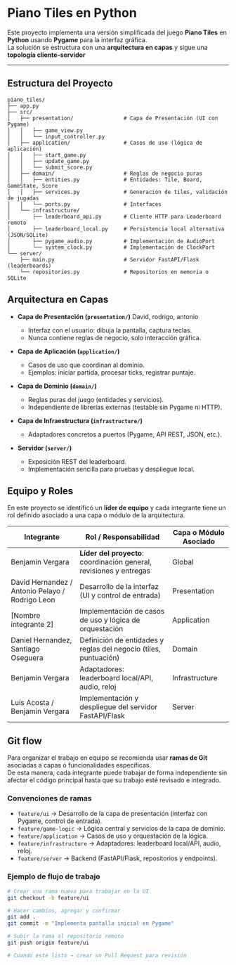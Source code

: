 # Piano Tiles en Python

Este proyecto implementa una versión simplificada del juego **Piano Tiles** en **Python** usando **Pygame** para la interfaz gráfica.  
La solución se estructura con una **arquitectura en capas** y sigue una **topología cliente-servidor**

---

## Estructura del Proyecto

```plaintext
piano_tiles/
├── app.py
├── src/
│   ├── presentation/                # Capa de Presentación (UI con Pygame)
│   │   ├── game_view.py
│   │   └── input_controller.py
│   ├── application/                 # Casos de uso (lógica de aplicación)
│   │   ├── start_game.py
│   │   ├── update_game.py
│   │   └── submit_score.py
│   ├── domain/                      # Reglas de negocio puras
│   │   ├── entities.py              # Entidades: Tile, Board, GameState, Score
│   │   ├── services.py              # Generación de tiles, validación de jugadas
│   │   └── ports.py                 # Interfaces
│   └── infrastructure/              
│       ├── leaderboard_api.py       # Cliente HTTP para Leaderboard remoto
│       ├── leaderboard_local.py     # Persistencia local alternativa (JSON/SQLite)
│       ├── pygame_audio.py          # Implementación de AudioPort
│       └── system_clock.py          # Implementación de ClockPort
└── server/
    ├── main.py                      # Servidor FastAPI/Flask (leaderboards)
    └── repositories.py              # Repositorios en memoria o SQLite
```

##  Arquitectura en Capas

- **Capa de Presentación (`presentation/`)**  David, rodrigo, antonio 
  - Interfaz con el usuario: dibuja la pantalla, captura teclas.  
  - Nunca contiene reglas de negocio, solo interacción gráfica.  

- **Capa de Aplicación (`application/`)**  
  - Casos de uso que coordinan al dominio.  
  - Ejemplos: iniciar partida, procesar ticks, registrar puntaje.  

- **Capa de Dominio (`domain/`)**  
  - Reglas puras del juego (entidades y servicios).  
  - Independiente de librerías externas (testable sin Pygame ni HTTP).  

- **Capa de Infraestructura (`infrastructure/`)**  
  - Adaptadores concretos a puertos (Pygame, API REST, JSON, etc.).  

- **Servidor (`server/`)**  
  - Exposición REST del leaderboard.  
  - Implementación sencilla para pruebas y despliegue local.
 
 ## Equipo y Roles

En este proyecto se identificó un **líder de equipo** y cada integrante tiene un rol definido asociado a una capa o módulo de la arquitectura.

| Integrante                | Rol / Responsabilidad                         | Capa o Módulo Asociado |
|----------------------------|-----------------------------------------------|-------------------------|
| Benjamin Vergara        | **Líder del proyecto**: coordinación general, revisiones y entregas | Global |
| David Hernandez / Antonio Pelayo / Rodrigo Leon  | Desarrollo de la interfaz (UI y control de entrada) | Presentation |
| [Nombre integrante 2]      | Implementación de casos de uso y lógica de orquestación | Application |
| Daniel Hernandez, Santiago Oseguera     | Definición de entidades y reglas del negocio (tiles, puntuación) | Domain |
| Benjamin Vergara    | Adaptadores: leaderboard local/API, audio, reloj | Infrastructure |
| Luis Acosta / Benjamin Vergara      | Implementación y despliegue del servidor FastAPI/Flask | Server |

## Git flow

Para organizar el trabajo en equipo se recomienda usar **ramas de Git** asociadas a capas o funcionalidades específicas.  
De esta manera, cada integrante puede trabajar de forma independiente sin afectar el código principal hasta que su trabajo esté revisado e integrado.

### Convenciones de ramas
- `feature/ui` → Desarrollo de la capa de presentación (interfaz con Pygame, control de entrada).  
- `feature/game-logic` → Lógica central y servicios de la capa de dominio.  
- `feature/application` → Casos de uso y orquestación de la lógica.  
- `feature/infrastructure` → Adaptadores: leaderboard local/API, audio, reloj.  
- `feature/server` → Backend (FastAPI/Flask, repositorios y endpoints).  

### Ejemplo de flujo de trabajo
```bash
# Crear una rama nueva para trabajar en la UI
git checkout -b feature/ui

# Hacer cambios, agregar y confirmar
git add .
git commit -m "Implementa pantalla inicial en Pygame"

# Subir la rama al repositorio remoto
git push origin feature/ui

# Cuando esté listo → crear un Pull Request para revisión


